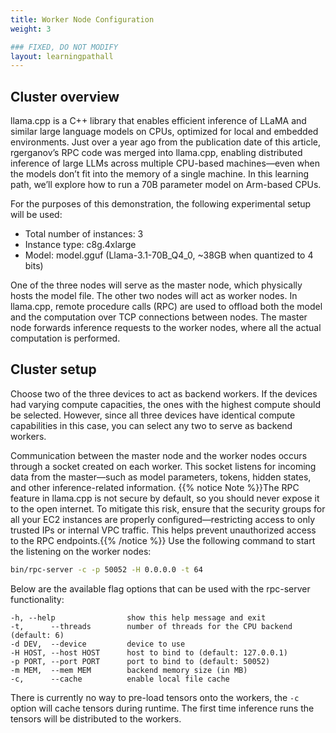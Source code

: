 ```yaml
---
title: Worker Node Configuration
weight: 3

### FIXED, DO NOT MODIFY
layout: learningpathall
---
```

## Cluster overview
llama.cpp is a C++ library that enables efficient inference of LLaMA and similar large language models on CPUs, optimized for local and embedded environments. Just over a year ago from the publication date of this article, rgerganov’s RPC code was merged into llama.cpp, enabling distributed inference of large LLMs across multiple CPU-based machines—even when the models don’t fit into the memory of a single machine. In this learning path, we’ll explore how to run a 70B parameter model on Arm-based CPUs.

For the purposes of this demonstration, the following experimental setup will be used:
- Total number of instances: 3
- Instance type: c8g.4xlarge
- Model: model.gguf (Llama-3.1-70B_Q4_0, ~38GB when quantized to 4 bits)

One of the three nodes will serve as the master node, which physically hosts the model file. The other two nodes will act as worker nodes. In llama.cpp, remote procedure calls (RPC) are used to offload both the model and the computation over TCP connections between nodes. The master node forwards inference requests to the worker nodes, where all the actual computation is performed.

## Cluster setup

Choose two of the three devices to act as backend workers. If the devices had varying compute capacities, the ones with the highest compute should be selected. However, since all three devices have identical compute capabilities in this case, you can select any two to serve as backend workers.

Communication between the master node and the worker nodes occurs through a socket created on each worker. This socket listens for incoming data from the master—such as model parameters, tokens, hidden states, and other inference-related information.
{{% notice Note %}}The RPC feature in llama.cpp is not secure by default, so you should never expose it to the open internet. To mitigate this risk, ensure that the security groups for all your EC2 instances are properly configured—restricting access to only trusted IPs or internal VPC traffic. This helps prevent unauthorized access to the RPC endpoints.{{% /notice %}}
Use the following command to start the listening on the worker nodes:
```bash
bin/rpc-server -c -p 50052 -H 0.0.0.0 -t 64
```
Below are the available flag options that can be used with the rpc-server functionality:

```output
-h, --help                show this help message and exit
-t,      --threads        number of threads for the CPU backend (default: 6)
-d DEV,  --device         device to use
-H HOST, --host HOST      host to bind to (default: 127.0.0.1)
-p PORT, --port PORT      port to bind to (default: 50052)
-m MEM,  --mem MEM        backend memory size (in MB)
-c,      --cache          enable local file cache
```

There is currently no way to pre-load tensors onto the workers, the `-c` option will cache tensors during runtime. The first time inference runs the tensors will be distributed to the workers.